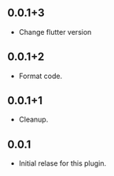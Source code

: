 ## 0.0.1+3

* Change flutter version
## 0.0.1+2

* Format code.
## 0.0.1+1

* Cleanup.
## 0.0.1

* Initial relase for this plugin.
